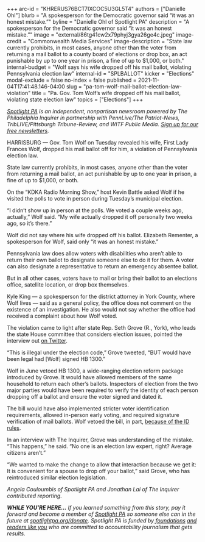 +++
arc-id = "KHRERUS76BCT7IXCOC5U3GL5T4"
authors = ["Danielle Ohl"]
blurb = "A spokesperson for the Democratic governor said “it was an honest mistake.”"
byline = "Danielle Ohl of Spotlight PA"
description = "A spokesperson for the Democratic governor said “it was an honest mistake.”"
image = "external/86tg41cw2x79phyj3gya26ge4c.jpeg"
image-credit = "Commonwealth Media Services"
image-description = "State law currently prohibits, in most cases, anyone other than the voter from returning a mail ballot to a county board of elections or drop box, an act punishable by up to one year in prison, a fine of up to $1,000, or both."
internal-budget = "Wolf says his wife dropped off his mail ballot, violating Pennsylvania election law"
internal-id = "SPLBALLOT"
kicker = "Elections"
modal-exclude = false
no-index = false
published = 2021-11-04T17:41:48.146-04:00
slug = "pa-tom-wolf-mail-ballot-election-law-violation"
title = "Pa. Gov. Tom Wolf’s wife dropped off his mail ballot, violating state election law"
topics = ["Elections"]
+++

<a href="https://www.spotlightpa.org/"><i>Spotlight PA</i></a><i> is an independent, nonpartisan newsroom powered by The Philadelphia Inquirer in partnership with PennLive/The Patriot-News, TribLIVE/Pittsburgh Tribune-Review, and WITF Public Media. </i><a href="https://www.spotlightpa.org/newsletters"><i>Sign up for our free newsletters</i></a><i>.</i>

HARRISBURG — Gov. Tom Wolf on Tuesday revealed his wife, First Lady Frances Wolf, dropped his mail ballot off for him, a violation of Pennsylvania election law.

State law currently prohibits, in most cases, anyone other than the voter from returning a mail ballot, an act punishable by up to one year in prison, a fine of up to $1,000, or both.

On the “KDKA Radio Morning Show,” host Kevin Battle asked Wolf if he visited the polls to vote in person during Tuesday’s municipal election.

<script src="https://www.spotlightpa.org/embed.js" async></script><div data-spl-embed-version="1" data-spl-src="https://www.spotlightpa.org/embeds/newsletter/"></div>

“I didn’t show up in person at the polls. We voted a couple weeks ago, actually,” Wolf said. “My wife actually dropped it off personally two weeks ago, so it’s there.”

Wolf did not say where his wife dropped off his ballot. Elizabeth Rementer, a spokesperson for Wolf, said only “it was an honest mistake.”

Pennsylvania law does allow voters with disabilities who aren’t able to return their own ballot to designate someone else to do it for them. A voter can also designate a representative to return an emergency absentee ballot.

But in all other cases, voters have to mail or bring their ballot to an elections office, satellite location, or drop box themselves.

Kyle King — a spokesperson for the district attorney in York County, where Wolf lives — said as a general policy, the office does not comment on the existence of an investigation. He also would not say whether the office had received a complaint about how Wolf voted.

The violation came to light after state Rep. Seth Grove (R., York), who leads the state House committee that considers election issues, pointed the interview out <a href="https://twitter.com/RepGrove/status/1456308179973951489?s=20">on Twitter</a>.

<script src="https://www.spotlightpa.org/embed.js" async></script><div data-spl-embed-version="1" data-spl-src="https://www.spotlightpa.org/embeds/donate/?eyebrow_text=SUPPORT%20SPOTLIGHT%20PA&cta_text=YES%2C%20DOUBLE%20MY%20GIFT&teaser_text=Support%20Spotlight%20PA's%20vital%20investigative%20journalism%20for%20Pennsylvania%20and%20for%20a%20limited%20time%2C%20all%20gifts%20will%20be%20DOUBLED."></div>

“This is illegal under the election code,” Grove tweeted, “BUT would have been legal had [Wolf] signed HB 1300.”

Wolf in June vetoed HB 1300, a wide-ranging election reform package introduced by Grove. It would have allowed members of the same household to return each other’s ballots. Inspectors of election from the two major parties would have been required to verify the identity of each person dropping off a ballot and ensure the voter signed and dated it.

The bill would have also implemented stricter voter identification requirements, allowed in-person early voting, and required signature verification of mail ballots. Wolf vetoed the bill, in part, <a href="https://www.spotlightpa.org/news/2021/06/pa-election-overhaul-voter-id-wolf-veto/">because of the ID rules</a>.

In an interview with The Inquirer, Grove was understanding of the mistake. “This happens,” he said. “No one is an election law expert, right? Average citizens aren’t.”

“We wanted to make the change to allow that interaction because we get it: It is convenient for a spouse to drop off your ballot,” said Grove, who has reintroduced similar election legislation.

<i>Angela Couloumbis of Spotlight PA and Jonathan Lai of The Inquirer contributed reporting.</i>

<i><b>WHILE YOU’RE HERE...</b></i><i> If you learned something from this story, pay it forward and become a member of </i><a href="https://www.spotlightpa.org/"><i>Spotlight PA</i></a><i> so someone else can in the future at </i><a href="http://spotlightpa.org/donate"><i>spotlightpa.org/donate</i></a><i>. Spotlight PA is funded by</i><a href="https://www.spotlightpa.org/support"><i> foundations</i></a><i> </i><a href="https://www.spotlightpa.org/support"><i>and readers like you</i></a><i> who are committed to accountability journalism that gets results.</i>
